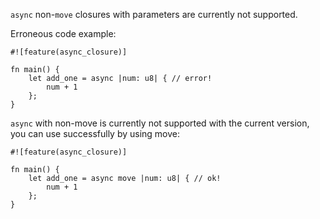 `async` non-`move` closures with parameters are currently not supported.

Erroneous code example:

```compile_fail,edition2018,E0708
#![feature(async_closure)]

fn main() {
    let add_one = async |num: u8| { // error!
        num + 1
    };
}
```

`async` with non-move is currently not supported with the current
version, you can use successfully by using move:

```edition2018
#![feature(async_closure)]

fn main() {
    let add_one = async move |num: u8| { // ok!
        num + 1
    };
}
```
